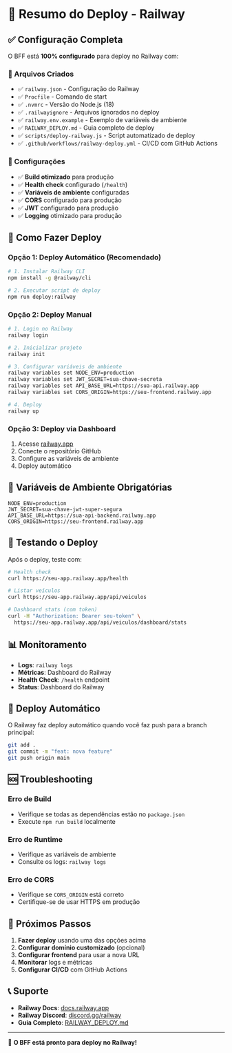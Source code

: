 # 🚀 Resumo do Deploy - Railway

## ✅ Configuração Completa

O BFF está **100% configurado** para deploy no Railway com:

### 📁 Arquivos Criados

- ✅ `railway.json` - Configuração do Railway
- ✅ `Procfile` - Comando de start
- ✅ `.nvmrc` - Versão do Node.js (18)
- ✅ `.railwayignore` - Arquivos ignorados no deploy
- ✅ `railway.env.example` - Exemplo de variáveis de ambiente
- ✅ `RAILWAY_DEPLOY.md` - Guia completo de deploy
- ✅ `scripts/deploy-railway.js` - Script automatizado de deploy
- ✅ `.github/workflows/railway-deploy.yml` - CI/CD com GitHub Actions

### 🔧 Configurações

- ✅ **Build otimizado** para produção
- ✅ **Health check** configurado (`/health`)
- ✅ **Variáveis de ambiente** configuradas
- ✅ **CORS** configurado para produção
- ✅ **JWT** configurado para produção
- ✅ **Logging** otimizado para produção

## 🚀 Como Fazer Deploy

### Opção 1: Deploy Automático (Recomendado)

```bash
# 1. Instalar Railway CLI
npm install -g @railway/cli

# 2. Executar script de deploy
npm run deploy:railway
```

### Opção 2: Deploy Manual

```bash
# 1. Login no Railway
railway login

# 2. Inicializar projeto
railway init

# 3. Configurar variáveis de ambiente
railway variables set NODE_ENV=production
railway variables set JWT_SECRET=sua-chave-secreta
railway variables set API_BASE_URL=https://sua-api.railway.app
railway variables set CORS_ORIGIN=https://seu-frontend.railway.app

# 4. Deploy
railway up
```

### Opção 3: Deploy via Dashboard

1. Acesse [railway.app](https://railway.app)
2. Conecte o repositório GitHub
3. Configure as variáveis de ambiente
4. Deploy automático

## 🔑 Variáveis de Ambiente Obrigatórias

```env
NODE_ENV=production
JWT_SECRET=sua-chave-jwt-super-segura
API_BASE_URL=https://sua-api-backend.railway.app
CORS_ORIGIN=https://seu-frontend.railway.app
```

## 🧪 Testando o Deploy

Após o deploy, teste com:

```bash
# Health check
curl https://seu-app.railway.app/health

# Listar veículos
curl https://seu-app.railway.app/api/veiculos

# Dashboard stats (com token)
curl -H "Authorization: Bearer seu-token" \
  https://seu-app.railway.app/api/veiculos/dashboard/stats
```

## 📊 Monitoramento

- **Logs**: `railway logs`
- **Métricas**: Dashboard do Railway
- **Health Check**: `/health` endpoint
- **Status**: Dashboard do Railway

## 🔄 Deploy Automático

O Railway faz deploy automático quando você faz push para a branch principal:

```bash
git add .
git commit -m "feat: nova feature"
git push origin main
```

## 🆘 Troubleshooting

### Erro de Build
- Verifique se todas as dependências estão no `package.json`
- Execute `npm run build` localmente

### Erro de Runtime
- Verifique as variáveis de ambiente
- Consulte os logs: `railway logs`

### Erro de CORS
- Verifique se `CORS_ORIGIN` está correto
- Certifique-se de usar HTTPS em produção

## 🎯 Próximos Passos

1. **Fazer deploy** usando uma das opções acima
2. **Configurar domínio customizado** (opcional)
3. **Configurar frontend** para usar a nova URL
4. **Monitorar** logs e métricas
5. **Configurar CI/CD** com GitHub Actions

## 📞 Suporte

- **Railway Docs**: [docs.railway.app](https://docs.railway.app)
- **Railway Discord**: [discord.gg/railway](https://discord.gg/railway)
- **Guia Completo**: [RAILWAY_DEPLOY.md](./RAILWAY_DEPLOY.md)

---

🎉 **O BFF está pronto para deploy no Railway!**
